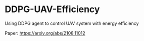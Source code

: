 # DDPG-UAV-Efficiency
Using DDPG agent to control UAV system with energy efficiency 

Paper: https://arxiv.org/abs/2108.11012
